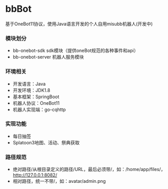 # bbBot

基于OneBot11协议，使用Java语言开发的个人自用misubb机器人(开发中)

### 模块划分

- bb-onebot-sdk sdk模块（提供oneBot规范的各种事件和api）
- bb-onebot-server 机器人服务模块

### 环境相关
- 开发语言：Java
- 开发环境：JDK1.8
- 基本框架：SpringBoot
- 机器人协议：OneBot11
- 机器人实现端：go-cqhttp

### 实现功能
- 每日抽签
- Splatoon3地图、活动、祭典获取

### 路径规范
- 绝对路径/从根目录定义的路径/URL，最后必须带/，如：/home/app/files/，http://127.0.0.1:8082/
- 相对路径，统一不带/，如：avatar/admin.png